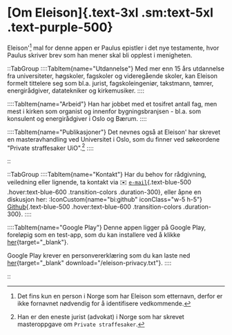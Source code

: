 # [Om Eleison]{.text-3xl .sm:text-5xl .text-purple-500}
Eleison'[^1] mal for denne appen er Paulus epistler i det nye testamente, hvor Paulus skriver brev som han mener skal bli opplest i menigheten.

::TabGroup
::::TabItem{name="Utdannelse"}
Med mer enn 15 års utdannelse fra universiteter, høgskoler, fagskoler og videregående skoler, kan Eleison formelt tittelere seg som bl.a. jurist, fagskoleingeniør, takstmann, tømrer, energirådgiver, datatekniker og kirkemusiker.
::::

::::TabItem{name="Arbeid"}
Han har jobbet med et tosifret antall fag, men mest i kirken som organist og innenfor bygningsbranjsen - bl.a. som konsulent og energirådgiver i Oslo og Bærum.
::::

::::TabItem{name="Publikasjoner"}
Det nevnes også at Eleison' har skrevet en masteravhandling ved Universitet i Oslo, som du finner ved søkeordene "Private straffesaker UiO".[^2]
::::

::

[//]: # (her kommer neste tabgroup)

::TabGroup
::::TabItem{name="Kontakt"}
Har du behov for rådgivning, veiledning eller lignende, ta kontakt via :envelope: [`e-mail`](mailto:jur.eleison@gmail.com){.text-blue-500 .hover:text-blue-600 .transition-colors .duration-300}, eller åpne en diskusjon her: :IconCustom{name="bi:github" iconClass="w-5 h-5"} [Github](https://github.com/lovkyndig/eleison/discussions){.text-blue-500 .hover:text-blue-600 .transition-colors .duration-300}.
::::

::::TabItem{name="Google Play"}
Denne appen ligger på Google Play, foreløpig som en test-app, som du kan installere ved å klikke [her](/privacy.txt){target="_blank"}.

Google Play krever en personvererklæring som du kan laste ned [her](/privacy.txt){target="_blank" download="/eleison-privacy.txt"}.
::::

::

[^1]: Det fins kun en person i Norge som har Eleison som etternavn, derfor er ikke fornavnet nødvendig for å identifisere vedkommende.
[^2]: Han er den eneste jurist (advokat) i Norge som har skrevet masteroppgave om `Private straffesaker`.

